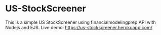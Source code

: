 # US-StockScreener

This is a simple US StockScreener using financialmodelingprep API with Nodejs and EJS.
Live demo: https://us-stockscreener.herokuapp.com/

